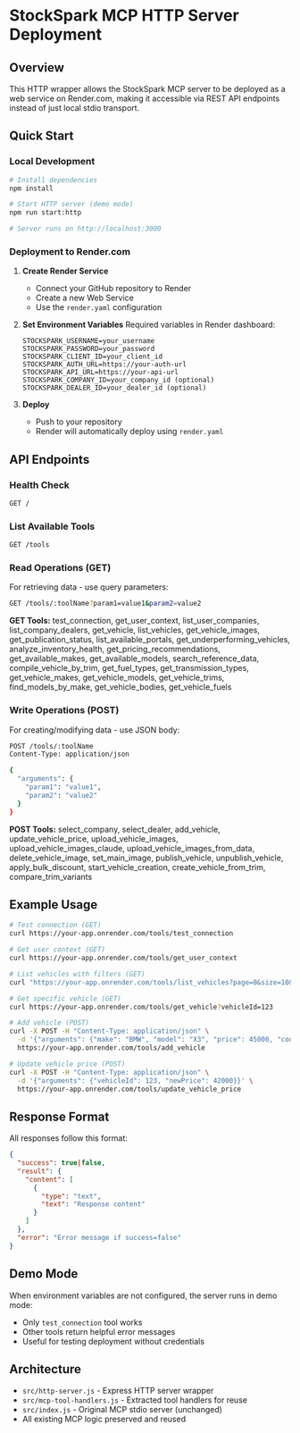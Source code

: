 # StockSpark MCP HTTP Server Deployment

## Overview

This HTTP wrapper allows the StockSpark MCP server to be deployed as a web service on Render.com, making it accessible via REST API endpoints instead of just local stdio transport.

## Quick Start

### Local Development
```bash
# Install dependencies
npm install

# Start HTTP server (demo mode)
npm run start:http

# Server runs on http://localhost:3000
```

### Deployment to Render.com

1. **Create Render Service**
   - Connect your GitHub repository to Render
   - Create a new Web Service
   - Use the `render.yaml` configuration

2. **Set Environment Variables**
   Required variables in Render dashboard:
   ```
   STOCKSPARK_USERNAME=your_username
   STOCKSPARK_PASSWORD=your_password
   STOCKSPARK_CLIENT_ID=your_client_id
   STOCKSPARK_AUTH_URL=https://your-auth-url
   STOCKSPARK_API_URL=https://your-api-url
   STOCKSPARK_COMPANY_ID=your_company_id (optional)
   STOCKSPARK_DEALER_ID=your_dealer_id (optional)
   ```

3. **Deploy**
   - Push to your repository
   - Render will automatically deploy using `render.yaml`

## API Endpoints

### Health Check
```bash
GET /
```

### List Available Tools
```bash
GET /tools
```

### Read Operations (GET)
For retrieving data - use query parameters:
```bash
GET /tools/:toolName?param1=value1&param2=value2
```

**GET Tools:** test_connection, get_user_context, list_user_companies, list_company_dealers, get_vehicle, list_vehicles, get_vehicle_images, get_publication_status, list_available_portals, get_underperforming_vehicles, analyze_inventory_health, get_pricing_recommendations, get_available_makes, get_available_models, search_reference_data, compile_vehicle_by_trim, get_fuel_types, get_transmission_types, get_vehicle_makes, get_vehicle_models, get_vehicle_trims, find_models_by_make, get_vehicle_bodies, get_vehicle_fuels

### Write Operations (POST)
For creating/modifying data - use JSON body:
```bash
POST /tools/:toolName
Content-Type: application/json

{
  "arguments": {
    "param1": "value1",
    "param2": "value2"
  }
}
```

**POST Tools:** select_company, select_dealer, add_vehicle, update_vehicle_price, upload_vehicle_images, upload_vehicle_images_claude, upload_vehicle_images_from_data, delete_vehicle_image, set_main_image, publish_vehicle, unpublish_vehicle, apply_bulk_discount, start_vehicle_creation, create_vehicle_from_trim, compare_trim_variants

## Example Usage

```bash
# Test connection (GET)
curl https://your-app.onrender.com/tools/test_connection

# Get user context (GET)
curl https://your-app.onrender.com/tools/get_user_context

# List vehicles with filters (GET)
curl "https://your-app.onrender.com/tools/list_vehicles?page=0&size=10&make=BMW"

# Get specific vehicle (GET)
curl https://your-app.onrender.com/tools/get_vehicle?vehicleId=123

# Add vehicle (POST)
curl -X POST -H "Content-Type: application/json" \
  -d '{"arguments": {"make": "BMW", "model": "X3", "price": 45000, "condition": "USED"}}' \
  https://your-app.onrender.com/tools/add_vehicle

# Update vehicle price (POST)
curl -X POST -H "Content-Type: application/json" \
  -d '{"arguments": {"vehicleId": 123, "newPrice": 42000}}' \
  https://your-app.onrender.com/tools/update_vehicle_price
```

## Response Format

All responses follow this format:
```json
{
  "success": true|false,
  "result": {
    "content": [
      {
        "type": "text",
        "text": "Response content"
      }
    ]
  },
  "error": "Error message if success=false"
}
```

## Demo Mode

When environment variables are not configured, the server runs in demo mode:
- Only `test_connection` tool works
- Other tools return helpful error messages
- Useful for testing deployment without credentials

## Architecture

- `src/http-server.js` - Express HTTP server wrapper
- `src/mcp-tool-handlers.js` - Extracted tool handlers for reuse
- `src/index.js` - Original MCP stdio server (unchanged)
- All existing MCP logic preserved and reused